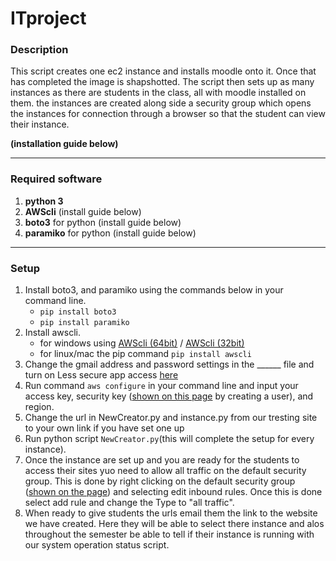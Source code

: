# ITproject

### Description

This script creates one ec2 instance and installs moodle onto it. Once that has completed the image is shapshotted. The script then sets up as many instances as there are students in the class, all with moodle installed on them.
the instances are created along side a security group which opens the instances for connection through a browser so that the student can view their instance.  


**(installation guide below)**


---


### Required software

1. **python 3**
2. **AWScli** (install guide below) 
3. **boto3** for python (install guide below)
4. **paramiko** for python (install guide below)

---

### Setup

1. Install boto3, and paramiko using the commands below in your command line.
   - `pip install boto3`
   - `pip install paramiko`
2. Install awscli.
    - for windows using [AWScli (64bit)](https://s3.amazonaws.com/aws-cli/AWSCLI64PY3.msi) / [AWScli (32bit)](https://s3.amazonaws.com/aws-cli/AWSCLI32PY3.msi)
    - for linux/mac the pip command `pip install awscli`
3. Change the gmail address and password settings in the ______ file and turn on Less secure app access [here](https://myaccount.google.com/u/3/lesssecureapps?utm_source=google-account&utm_medium=web)
4. Run command `aws configure` in your command line and input your access key, security key ([shown on this page](https://console.aws.amazon.com/iam/home?#/users) by creating a user), and region.
5. Change the url in NewCreator.py and instance.py from our tresting site to your own link if you have set one up
6. Run python script `NewCreator.py`(this will complete the setup for every instance).
7. Once the instance are set up and you are ready for the students to access their sites yuo need to allow all traffic on the default security group. This is done by right clicking on the default security group ([shown on the page](https://us-west-2.console.aws.amazon.com/ec2/v2/home?region=us-west-2#SecurityGroups:sort=desc:tag:Name)) and selecting edit inbound rules. Once this is done select add rule and change the Type to "all traffic".
8. When ready to give students the urls email them the link to the website we have created. Here they will be able to select there instance and alos throughout the semester be able to tell if their instance is running with our system operation status script.
